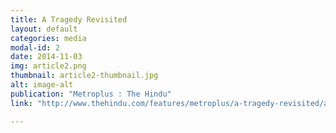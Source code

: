 ```yaml
---
title: A Tragedy Revisited
layout: default
categories: media
modal-id: 2
date: 2014-11-03
img: article2.png
thumbnail: article2-thumbnail.jpg
alt: image-alt
publication: "Metroplus : The Hindu"
link: "http://www.thehindu.com/features/metroplus/a-tragedy-revisited/article6560861.ece"

---
```

